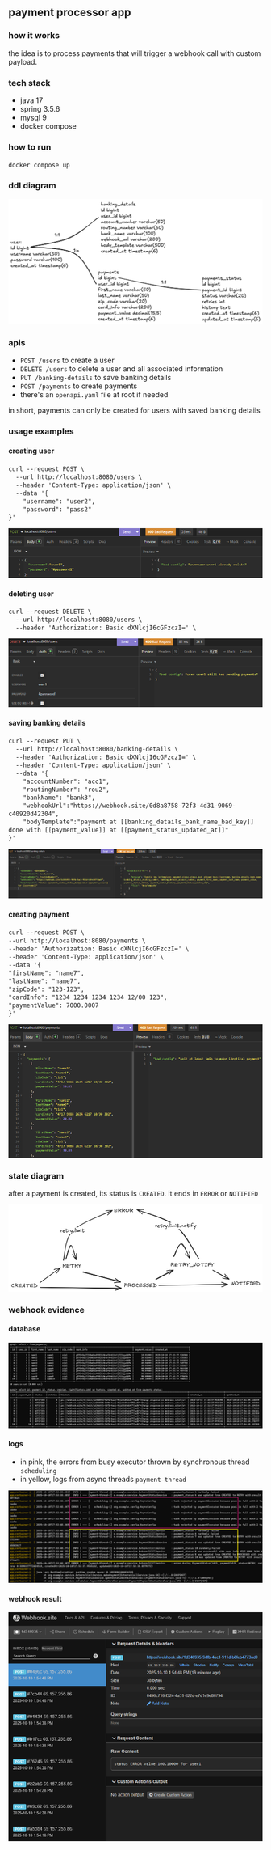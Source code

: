 ## payment processor app

### how it works

the idea is to process payments that will trigger a webhook call with custom payload.

### tech stack

- java 17
- spring 3.5.6
- mysql 9
- docker compose

### how to run

`docker compose up`

### ddl diagram

![](images/ddl.png)

### apis

- `POST /users` to create a user
- `DELETE /users` to delete a user and all associated information
- `PUT /banking-details` to save banking details
- `POST /payments` to create payments
- there's an `openapi.yaml` file at root if needed

in short, payments can only be created for users with saved banking details

### usage examples

#### creating user

```
curl --request POST \
  --url http://localhost:8080/users \
  --header 'Content-Type: application/json' \
  --data '{
	"username": "user2",
	"password": "pass2"
}'
```

![](images/post_u.png)

#### deleting user

```
curl --request DELETE \
  --url http://localhost:8080/users \
  --header 'Authorization: Basic dXNlcjI6cGFzczI=' \
```

![](images/delete_u.png)

#### saving banking details

```
curl --request PUT \
  --url http://localhost:8080/banking-details \
  --header 'Authorization: Basic dXNlcjI6cGFzczI=' \
  --header 'Content-Type: application/json' \
  --data '{
	"accountNumber": "acc1",
	"routingNumber": "rou2",
	"bankName": "bank3",
	"webhookUrl":"https://webhook.site/0d8a8758-72f3-4d31-9069-c40920d42304",
	"bodyTemplate":"payment at [[banking_details_bank_name_bad_key]] done with [[payment_value]] at [[payment_status_updated_at]]"
}'
```

![](images/put_bd.png)

#### creating payment

```
curl --request POST \
--url http://localhost:8080/payments \
--header 'Authorization: Basic dXNlcjI6cGFzczI=' \
--header 'Content-Type: application/json' \
--data '{
"firstName": "name7",
"lastName": "name7",
"zipCode": "123-123",
"cardInfo": "1234 1234 1234 1234 12/00 123",
"paymentValue": 7000.0007
}'
```

![](images/post_p.png)

### state diagram

after a payment is created, its status is `CREATED`. it ends in `ERROR` or `NOTIFIED`

![](images/state.png)

### webhook evidence

#### database

![](images/db.png)

#### logs

* in pink, the errors from busy executor thrown by synchronous thread `scheduling`
* in yellow, logs from async threads `payment-thread`

![](images/logs.png)

#### webhook result

![](images/webhook.png)